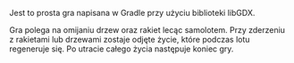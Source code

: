 
Jest to prosta gra napisana w Gradle przy użyciu biblioteki libGDX.

Gra polega na omijaniu drzew oraz rakiet lecąc samolotem. Przy zderzeniu z rakietami lub drzewami zostaje odjęte życie, które podczas lotu regeneruje się. 
Po utracie całego życia następuje koniec gry. 